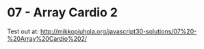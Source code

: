 # 07 - Array Cardio 2

Test out at: http://mikkopiuhola.org/javascript30-solutions/07%20-%20Array%20Cardio%202/
